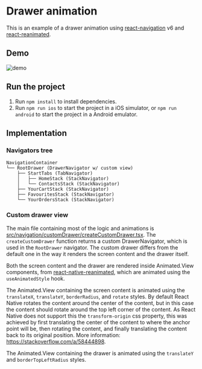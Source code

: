 # Drawer animation

This is an example of a drawer animation using [react-navigation](https://reactnavigation.org/) v6 and [react-reanimated](https://docs.swmansion.com/react-native-reanimated/).

## Demo

![demo](./docs/demo.gif)

## Run the project

1. Run `npm install` to install dependencies.
2. Run `npm run ios` to start the project in a iOS simulator, or `npm run android` to start the project in a Android emulator.

## Implementation

### Navigators tree

```
NavigationContainer
└── RootDrawer (DrawerNavigator w/ custom view)
    ├── StartTabs (TabNavigator)
    │   ├── HomeStack (StackNavigator)
    │   └── ContactsStack (StackNavigator)
    ├── YourCartStack (StackNavigator)
    ├── FavouritesStack (StackNavigator)
    └── YourOrdersStack (StackNavigator)
```

### Custom drawer view

The main file containing most of the logic and animations is [src/navigation/customDrawer/createCustomDrawer.tsx](./src/navigation/customDrawer/createCustomDrawer.tsx). The `createCustomDrawer` function returns a custom DrawerNavigator, which is used in the `RootDrawer` navigator. The custom drawer differs from the default one in the way it renders the screen content and the drawer itself.

Both the screen content and the drawer are rendered inside Animated.View components, from [react-native-reanimated](https://docs.swmansion.com/react-native-reanimated/), which are animated using the `useAnimatedStyle` hook.

The Animated.View containing the screen content is animated using the `translateX`, `translateY`, `borderRadius`, and `rotate` styles. By default React Native rotates the content around the center of the content, but in this case the content should rotate around the top left corner of the content. As React Native does not support this the `transform-origin` css property, this was achieved by first translating the center of the content to where the anchor point will be, then rotating the content, and finally translating the content back to its original position. More information: https://stackoverflow.com/a/58444898.

The Animated.View containing the drawer is animated using the `translateY` and `borderTopLeftRadius` styles.
